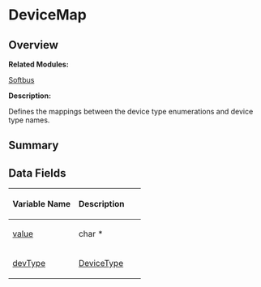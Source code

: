 # DeviceMap<a name="ZH-CN_TOPIC_0000001055355044"></a>

## **Overview**<a name="section72924696090254"></a>

**Related Modules:**

[Softbus](Softbus.md)

**Description:**

Defines the mappings between the device type enumerations and device type names. 

## **Summary**<a name="section1242056321090254"></a>

## Data Fields<a name="pub-attribs"></a>

<a name="table133865106090254"></a>
<table><thead align="left"><tr id="row1676640548090254"><th class="cellrowborder" valign="top" width="50%" id="mcps1.1.3.1.1"><p id="p838446118090254"><a name="p838446118090254"></a><a name="p838446118090254"></a>Variable Name</p>
</th>
<th class="cellrowborder" valign="top" width="50%" id="mcps1.1.3.1.2"><p id="p209991267090254"><a name="p209991267090254"></a><a name="p209991267090254"></a>Description</p>
</th>
</tr>
</thead>
<tbody><tr id="row627555557090254"><td class="cellrowborder" valign="top" width="50%" headers="mcps1.1.3.1.1 "><p id="p2037817657090254"><a name="p2037817657090254"></a><a name="p2037817657090254"></a><a href="Softbus.md#gaddf75957b595adaddd4f227b9834e20b">value</a></p>
</td>
<td class="cellrowborder" valign="top" width="50%" headers="mcps1.1.3.1.2 "><p id="p153364510090254"><a name="p153364510090254"></a><a name="p153364510090254"></a>char *&nbsp;</p>
</td>
</tr>
<tr id="row1367322673090254"><td class="cellrowborder" valign="top" width="50%" headers="mcps1.1.3.1.1 "><p id="p99575126090254"><a name="p99575126090254"></a><a name="p99575126090254"></a><a href="Softbus.md#ga0e85f0b19c5d5d8368b93b9751473fb1">devType</a></p>
</td>
<td class="cellrowborder" valign="top" width="50%" headers="mcps1.1.3.1.2 "><p id="p662223940090254"><a name="p662223940090254"></a><a name="p662223940090254"></a><a href="Softbus.md#ga9334bacb3ded964dc3c3367a6b70bcf4">DeviceType</a>&nbsp;</p>
</td>
</tr>
</tbody>
</table>

